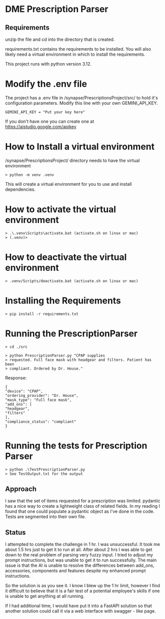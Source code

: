 # DME Prescription Parser

## Requirements

unzip the file and cd into the directory that is created.

requirements.txt contains the requirements to be installed. You will also likely need a virtual environment in which to install the requirements.

This project runs with python version 3.12.

# Modify the .env file

The project has a .env file in /synapse/PrescriptionsProject/src/ to hold it's configuration parameters. Modify this line with your own GEMINI_API_KEY.
```
GEMINI_API_KEY = "Put your key here"
```

If you don't have one you can create one at https://aistudio.google.com/apikey

# How to Install a virtual environment

/synapse/PrescriptionsProject/ directory needs to have the virtual environment
```
> python -m venv .venv
```
This will create a virtual environment for you to use and install dependencies.

# How to activate the virtual environment
```
> .\.venv\Scripts\activate.bat (activate.sh on linux or mac)
> (.venv)>
```

# How to deactivate the virtual environment
```
> .venv/Scripts/deactivate.bat (activate.sh on linux or mac)
```

# Installing the Requirements
```
> pip install -r requirements.txt
```

# Running the PrescriptionParser
```
> cd ./src

> python PrescriptionParser.py "CPAP supplies
> requested. Full face mask with headgear and filters. Patient has been
> compliant. Ordered by Dr. House."
```
Response:
```
{
"device": "CPAP",
"ordering_provider": "Dr. House",
"mask_type": "Full face mask",
"add_ons": [
"headgear",
"filters"
],
"compliance_status": "compliant"
}
```


# Running the tests for Prescription Parser
```
> python .\TestPrescriptionParser.py
> See TestOutput.txt for the output
```

## Approach

I saw that the set of items requested for a prescription was limited. pydantic has a nice way to create
a lightweight class of related fields. In my reading I found that one could populate a pydantic object as
I've done in the code. Tests are segmented into their own file.

## Status

I attempted to complete the challenge in 1 hr. I was unsuccessful. It took me about 1.5 hrs just to get it to run at
all. After about 2 hrs I was able to get down to the real problem of parsing very fuzzy input. I tried to adjust my
prompt instructions, but was unable to get it to run successfully. The main issue is that the AI is unable to resolve
the differences between add_ons, accessories, components and features despite my enhanced prompt instructions.

So the solution is as you see it. I know I blew up the 1 hr limit, however I find it difficult to believe that it is
a fair test of a potential employee's skills if one is unable to get anything at all running.

If I had additional time, I would have put it into a FastAPI solution so that another solution could call it via a web
interface with swagger - like page.
